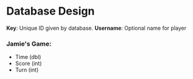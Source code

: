 # Database Design

**Key**: Unique ID given by database.
**Username**: Optional name for player

### Jamie's Game:
- Time (dbl)
- Score (int)
- Turn (int)

